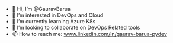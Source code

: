 - 👋 Hi, I’m @GauravBarua
- 👀 I’m interested in DevOps and Cloud
- 🌱 I’m currently learning Azure K8s
- 💞️ I’m looking to collaborate on DevOps Related tools
- 📫 How to reach me: www.linkedin.com/in/gaurav-barua-pydev

<!---
GaushiDevOps/GaushiDevOps is a ✨ special ✨ repository because its `README.md` (this file) appears on your GitHub profile.
You can click the Preview link to take a look at your changes.
--->

